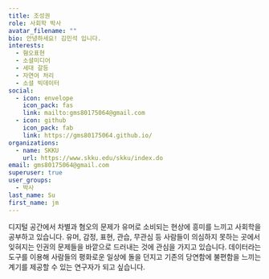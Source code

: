 ```yaml
---
title: 조성권
role: 사회학 박사
avatar_filename: ""
bio: 안녕하세요! 김민석 입니다.
interests:
  - 혐오표현
  - 소셜미디어
  - 세대 갈등
  - 자연어 처리
  - 소셜 빅데이터
social:
  - icon: envelope
    icon_pack: fas
    link: mailto:gms80175064@gmail.com
  - icon: github
    icon_pack: fab
    link: https://gms80175064.github.io/
organizations:
  - name: SKKU
    url: https://www.skku.edu/skku/index.do
email: gms80175064@gmail.com
superuser: true
user_groups:
  - 박사
last_name: Su
first_name: jm
---
```

디지털 공간에서 차별과 혐오의 문제가 유머로 소비되는 현상에 흥미를 느끼고 사회학을 공부하고 있습니다. 유머, 감정, 표현, 관습, 무관심 등 사람들이 의심하지 못하는 곳에서 잊혀지는 인권의 문제들을 바깥으로 드러내는 것에 관심을 가지고 있습니다. 데이터라는 도구를 이용해 사람들의 평화로운 일상에 돌을 던지고 기존의 당연함에 불편함을 느끼는 계기를 제공할 수 있는 연구자가 되고 싶습니다.
